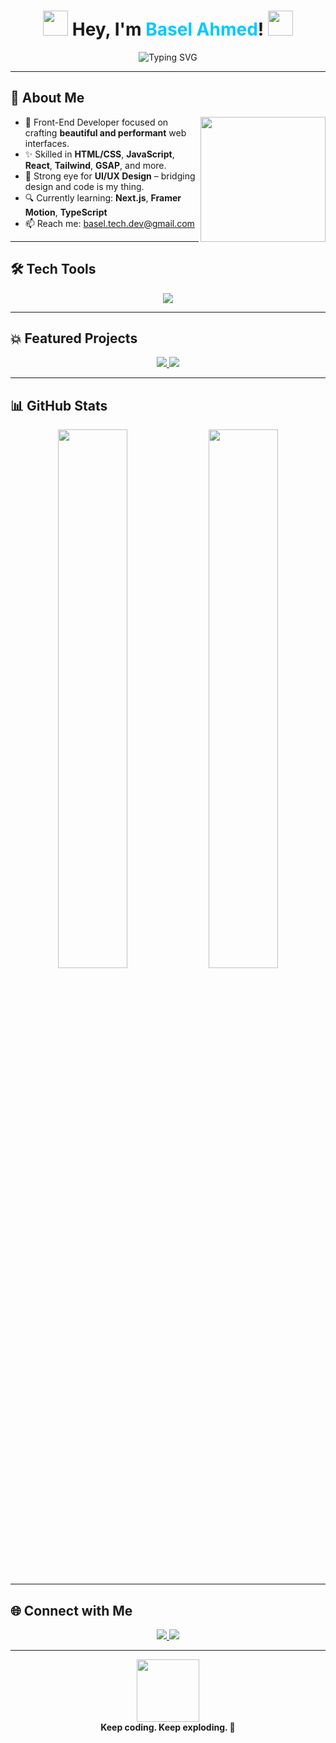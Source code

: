 <!-- 🔥 Basel Ahmed | Creative & Explosive GitHub Profile README 🔥 -->

<!-- Centered Name & Animated Header -->
<h1 align="center">
  <img src="https://media.giphy.com/media/hvRJCLFzcasrR4ia7z/giphy.gif" width="40"/>
  Hey, I'm <span style="color:#00c8ff;">Basel Ahmed</span>!
  <img src="https://media.giphy.com/media/3o7TKtnuHOHHUjR38Y/giphy.gif" width="40"/>
</h1>

<p align="center">
  <img src="https://readme-typing-svg.demolab.com?font=Fira+Code&size=24&pause=1000&color=00C8FF&center=true&vCenter=true&width=600&lines=Front-End+Developer+%F0%9F%8C%90;Penetration+Tester+%F0%9F%94%92;Explosive+Ideas+into+Code+%F0%9F%92%A5;Software+Engineer+%F0%9F%92%BB" alt="Typing SVG" />
</p>

---

## 🚀 About Me

<img align="right" src="https://media.giphy.com/media/L8K62iTDkzGX6/giphy.gif" width="200"/>

- 🎯 Front-End Developer focused on crafting **beautiful and performant** web interfaces.
- ✨ Skilled in **HTML/CSS**, **JavaScript**, **React**, **Tailwind**, **GSAP**, and more.
- 🎨 Strong eye for **UI/UX Design** – bridging design and code is my thing.
- 🔍 Currently learning: **Next.js**, **Framer Motion**, **TypeScript**
- 📫 Reach me: [basel.tech.dev@gmail.com](mailto:basel.tech.dev@gmail.com)

---

## 🛠 Tech Tools

<p align="center">
  <img src="https://skillicons.dev/icons?i=html,css,js,ts,react,nextjs,vue,tailwind,bootstrap,figma,git,github,vscode,nodejs,express,mongodb,python,django,flask" />
</p>

---

## 💥 Featured Projects

<p align="center">
  <a href="https://github.com/Basel-Ahmed-TECH/football-reservation-app">
    <img src="https://github-readme-stats.vercel.app/api/pin/?username=Basel-Ahmed-TECH&repo=football-reservation-app&theme=radical" />
  </a>
  <a href="https://github.com/Basel-Ahmed-TECH/web-conference-ui">
    <img src="https://github-readme-stats.vercel.app/api/pin/?username=Basel-Ahmed-TECH&repo=web-conference-ui&theme=radical" />
  </a>
</p>

---

## 📊 GitHub Stats

<p align="center">
  <img src="https://github-readme-stats.vercel.app/api?username=Basel-Ahmed-TECH&show_icons=true&theme=tokyonight&hide_border=true" width="47%"/>
  <img src="https://github-readme-streak-stats.herokuapp.com?user=Basel-Ahmed-TECH&theme=tokyonight&hide_border=true" width="47%"/>
</p>

---

## 🌐 Connect with Me

<p align="center">
  <a href="https://linkedin.com/in/basel-ahmed-tech" target="_blank">
    <img src="https://img.shields.io/badge/LinkedIn-0077B5?style=for-the-badge&logo=linkedin&logoColor=white"/>
  </a>
  <a href="mailto:basel.tech.dev@gmail.com">
    <img src="https://img.shields.io/badge/Gmail-D14836?style=for-the-badge&logo=gmail&logoColor=white"/>
  </a>
</p>

---

<p align="center">
  <img src="https://media.giphy.com/media/l3vR85PnGsBwu1PFK/giphy.gif" width="100"/>
  <br>
  <b>Keep coding. Keep exploding. 🚀</b>
</p>
